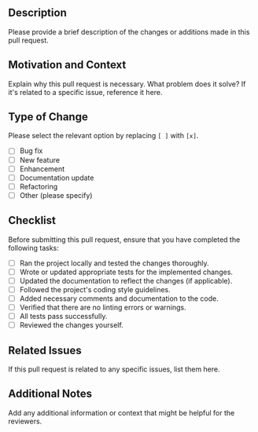 ## Description

Please provide a brief description of the changes or additions made in this pull request.

## Motivation and Context

Explain why this pull request is necessary. What problem does it solve? If it's related to a specific issue, reference it here.

## Type of Change

Please select the relevant option by replacing `[ ]` with `[x]`.

- [ ] Bug fix
- [ ] New feature
- [ ] Enhancement
- [ ] Documentation update
- [ ] Refactoring
- [ ] Other (please specify)

## Checklist

Before submitting this pull request, ensure that you have completed the following tasks:

- [ ] Ran the project locally and tested the changes thoroughly.
- [ ] Wrote or updated appropriate tests for the implemented changes.
- [ ] Updated the documentation to reflect the changes (if applicable).
- [ ] Followed the project's coding style guidelines.
- [ ] Added necessary comments and documentation to the code.
- [ ] Verified that there are no linting errors or warnings.
- [ ] All tests pass successfully.
- [ ] Reviewed the changes yourself.

## Related Issues

If this pull request is related to any specific issues, list them here.

## Additional Notes

Add any additional information or context that might be helpful for the reviewers.
